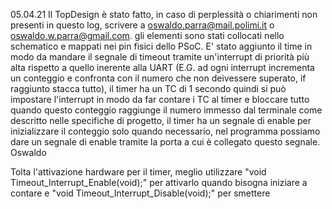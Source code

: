 05.04.21
Il TopDesign è stato fatto, in caso di perplessità o chiarimenti non presenti in questo log, scrivere a oswaldo.parra@mail.polimi.it o oswaldo.w.parra@gmail.com.
gli elementi sono stati collocati nello schematico e mappati nei pin fisici dello PSoC.
E' stato aggiunto il time in modo da mandare il segnale di timeout tramite un'interrupt di priorità più alta rispetto a quello inerente alla UART (E.G. ad ogni interrupt incrementa un conteggio e confronta con il numero che non deìvessere superato, if raggiunto stacca tutto), il timer ha un TC di 1 secondo quindi si può impostare l'interrupt in modo da far contare i TC al timer e bloccare tutto quando questo conteggio raggiunge il numero immesso dal terminale come descritto nelle specifiche di progetto, il timer ha un segnale di enable per inizializzare il conteggio solo quando necessario, nel programma possiamo dare un segnale di enable tramite la porta a cui è collegato questo segnale.
Oswaldo


Tolta l'attivazione hardware per il timer, meglio utilizzare "void Timeout_Interrupt_Enable(void);" per attivarlo quando bisogna iniziare a contare e "void Timeout_Interrupt_Disable(void);" per smettere
